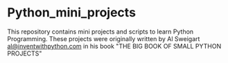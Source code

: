 # Python_mini_projects
This repository contains mini projects and scripts to learn Python Programming. These projects were originally written by Al Sweigart al@inventwithpython.com in his book "THE BIG BOOK OF SMALL PYTHON PROJECTS"
